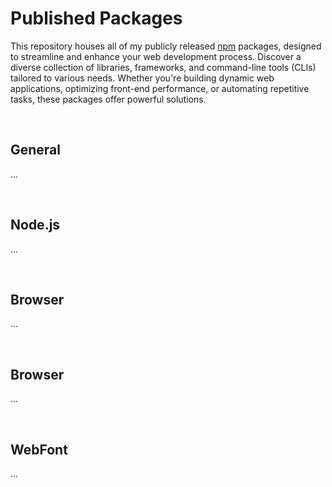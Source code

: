 # Published Packages

This repository houses all of my publicly released [npm](https://www.npmjs.com/) packages, designed to streamline and enhance your web development process. Discover a diverse collection of libraries, frameworks, and command-line tools (CLIs) tailored to various needs. Whether you're building dynamic web applications, optimizing front-end performance, or automating repetitive tasks, these packages offer powerful solutions.





<br/>

## General

...





<br/>

## Node.js

...





<br/>

## Browser

...





<br/>

## Browser

...





<br/>

## WebFont

...